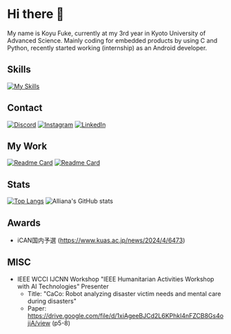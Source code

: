 # Hi there 👋
My name is Koyu Fuke, currently at my 3rd year in Kyoto University of Advanced Science. Mainly coding for embedded products by using C and Python, recently started working (internship) as an Android developer.

<!----
![LGTM](https://image.lgtmoon.dev/271767)
---->

## Skills
[![My Skills](https://skillicons.dev/icons?i=python,kotlin,c,flask,vscode,androidstudio)](https://skillicons.dev)

## Contact
[![Discord](https://skillicons.dev/icons?i=discord)](https://discordapp.com/users/515325909851439109)
[![Instagram](https://skillicons.dev/icons?i=instagram)](https://www.instagram.com/k.fuke0502/profilecard/?igsh=ZHpiamlubzcxZHJo)
[![LinkedIn](https://skillicons.dev/icons?i=linkedin)](https://www.linkedin.com/in/koyu-fuke-70a683264)

## My Work
[![Readme Card](https://github-readme-stats.vercel.app/api/pin/?username=sarushili0430&repo=eyeion&show_owner=true&bg_color=181b1f&text_color=aeaeae&title_color=fff7ed&icon_color=fff7ed)](https://github.com/sarushili0430/eyeion)
[![Readme Card](https://github-readme-stats.vercel.app/api/pin/?username=sarushili0430&repo=ReUNIPA&show_owner=true&bg_color=181b1f&text_color=aeaeae&title_color=fff7ed&icon_color=fff7ed)](https://github.com/sarushili0430/ReUNIPA)

## Stats
[![Top Langs](https://github-readme-stats.vercel.app/api/top-langs/?username=sarushili0430&bg_color=181b1f&text_color=aeaeae&title_color=fff7ed&icon_color=fff7ed)](https://github.com/sarushili0430/sarushili0430)
![Alliana's GitHub stats](https://github-readme-stats.vercel.app/api?username=sarushili0430&show_icons=true&bg_color=181b1f&text_color=aeaeae&title_color=fff7ed&icon_color=fff7ed)

## Awards
- iCAN国内予選 (https://www.kuas.ac.jp/news/2024/4/6473)

## MISC
- IEEE WCCI IJCNN Workshop "IEEE Humanitarian Activities Workshop with AI Technologies" Presenter
  - Title: "CaCo: Robot analyzing disaster victim needs and mental care during disasters"
  - Paper: https://drive.google.com/file/d/1xiAgeeBJCd2L6KPhkl4nFZCB8Gs4ojiA/view (p5-8)

<!--
**sarushili0430/sarushili0430** is a ✨ _special_ ✨ repository because its `README.md` (this file) appears on your GitHub profile.

Here are some ideas to get you started:

- 🔭 I’m currently working on ...
- 🌱 I’m currently learning ...
- 👯 I’m looking to collaborate on ...
- 🤔 I’m looking for help with ...
- 💬 Ask me about ...
- 📫 How to reach me: ...
- 😄 Pronouns: ...
- ⚡ Fun fact: ...
-->

